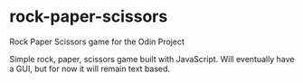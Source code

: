# rock-paper-scissors
Rock Paper Scissors game for the Odin Project

Simple rock, paper, scissors game built with JavaScript. Will eventually have a GUI, but for now it will remain text based.
